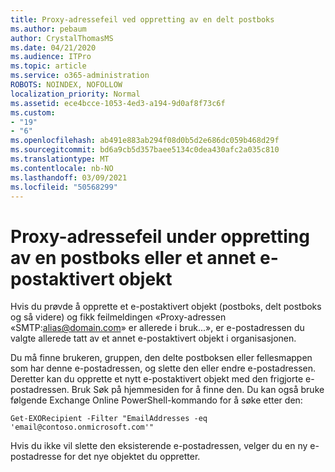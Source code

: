 ```yaml
---
title: Proxy-adressefeil ved oppretting av en delt postboks
ms.author: pebaum
author: CrystalThomasMS
ms.date: 04/21/2020
ms.audience: ITPro
ms.topic: article
ms.service: o365-administration
ROBOTS: NOINDEX, NOFOLLOW
localization_priority: Normal
ms.assetid: ece4bcce-1053-4ed3-a194-9d0af8f73c6f
ms.custom:
- "19"
- "6"
ms.openlocfilehash: ab491e883ab294f08d0b5d2e686dc059b468d29f
ms.sourcegitcommit: bd6a9cb5d357baee5134c0dea430afc2a035c810
ms.translationtype: MT
ms.contentlocale: nb-NO
ms.lasthandoff: 03/09/2021
ms.locfileid: "50568299"
---
```

# <a name="proxy-address-error-while-creating-a-mailbox-or-other-email-enabled-object"></a>Proxy-adressefeil under oppretting av en postboks eller et annet e-postaktivert objekt

Hvis du prøvde å opprette et e-postaktivert objekt (postboks, delt postboks og så videre) og fikk feilmeldingen «Proxy-adressen «SMTP:alias@domain.com» er allerede i bruk...», er e-postadressen du valgte allerede tatt av et annet e-postaktivert objekt i organisasjonen.
  
Du må finne brukeren, gruppen, den delte postboksen eller fellesmappen som har denne e-postadressen, og slette den eller endre e-postadressen. Deretter kan du opprette et nytt e-postaktivert objekt med den frigjorte e-postadressen. Bruk Søk på hjemmesiden for å finne den. Du kan også bruke følgende Exchange Online PowerShell-kommando for å søke etter den:

`
    Get-EXORecipient -Filter "EmailAddresses -eq 'email@contoso.onmicrosoft.com'"
`
  
Hvis du ikke vil slette den eksisterende e-postadressen, velger du en ny e-postadresse for det nye objektet du oppretter.
  